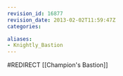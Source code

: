 ```yaml
---
revision_id: 16877
revision_date: 2013-02-02T11:59:47Z
categories:

aliases:
- Knightly_Bastion
---
```


#REDIRECT [[Champion's Bastion]]